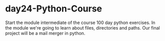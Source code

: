 # day24-Python-Course
Start the module intermediate of the course 100 day python exercises. In the module we're going to learn about files, directories and paths. Our final project will be a mail merger in python. 
